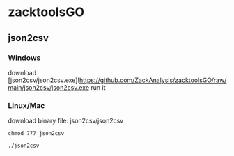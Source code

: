 # zacktoolsGO


## json2csv

### Windows
download [json2csv/json2csv.exe]!https://github.com/ZackAnalysis/zacktoolsGO/raw/main/json2csv/json2csv.exe run it

### Linux/Mac
download binary file: json2csv/json2csv

`chmod 777 json2csv`

`./json2csv`
